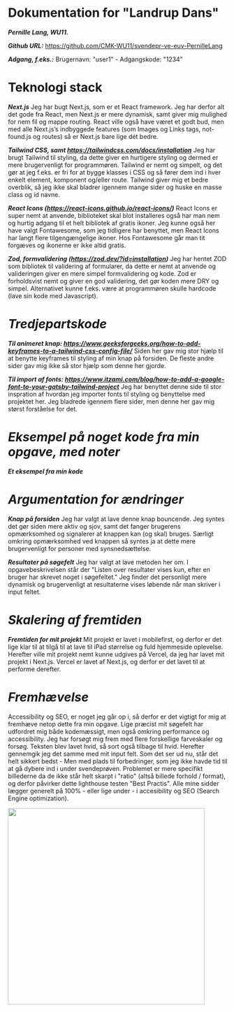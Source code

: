 # **Dokumentation for "Landrup Dans"**

***Pernille Lang, WU11.***

***Github URL:*** https://github.com/CMK-WU11/svendepr-ve-euv-PernilleLang 

***Adgang, f.eks.:*** Brugernavn: "user1" - Adgangskode: "1234"  


# **Teknologi stack**
 ***Next.js*** Jeg har bugt Next.js, som er et React framework. Jeg har derfor alt det gode fra React, men Next.js er mere dynamisk, samt giver mig mulighed for nem fil og mappe routing. React ville også have været et godt bud, men med alle Next.js’s indbyggede features (som Images og Links tags, not-found.js og routes) så er Next.js bare lige dét bedre.   

***Tailwind CSS, samt https://tailwindcss.com/docs/installation*** Jeg har brugt Tailwind til styling, da dette giver en hurtigere styling og dermed er mere brugervenligt for programmøren. Tailwind er nemt og simpelt, og det gør at jeg f.eks. er fri for at bygge klasses i CSS og så fører dem ind i hver enkelt element, komponent og/eller route. Tailwind giver mig et bedre overblik, så jeg ikke skal bladrer igennem mange sider og huske en masse class og id navne.  

***React Icons (https://react-icons.github.io/react-icons/)*** React Icons er super nemt at anvende, biblioteket skal blot installeres også har man nem og hurtig adgang til et helt bibliotek af gratis ikoner. Jeg kunne også her have valgt Fontawesome, som jeg tidligere har benyttet, men React Icons har langt flere tilgengængelige ikoner. Hos Fontawesome går man tit forgæves og ikonerne er ikke altid gratis.  

***Zod, formvalidering (https://zod.dev/?id=installation)*** Jeg har hentet ZOD som bibliotek til validering af formularer, da dette er nemt at anvende og valideringen giver en mere simpel formvalidering og kode. Zod er forholdsvist nemt og giver en god validering, det gør koden mere DRY og simpel. Alternativet kunne f.eks. være at programmøren skulle hardcode (lave sin kode med Javascript). 
 

# ***Tredjepartskode*** 
***Til animeret knap: https://www.geeksforgeeks.org/how-to-add-keyframes-to-a-tailwind-css-config-file/*** Siden her gav mig stor hjælp til at benytte keyframes til styling af min knap på forsiden. De fleste andre sider gav mig ikke så stor hjælp som denne her gjorde. 

***Til import af fonts: https://www.itzami.com/blog/how-to-add-a-google-font-to-your-gatsby-tailwind-project*** Jeg har benyttet denne side til stor inspration af hvordan jeg importer fonts til styling og benyttelse med projektet her. Jeg bladrede igennem flere sider, men denne her gav mig størst forståelse for det.


# ***Eksempel på noget kode fra min opgave, med noter***

***Et eksempel fra min kode***
<!-- Image er et indbygget komponent, som gør at Next js er mere dynamisk og hurtigt. Endnu en grund til at vælge Next js. Dette er bl.a. også en af grundende til at Next js er så brugervenligt og hurtigt for programmøren at benytte. 

I denne kode henter jeg billedet via en api fetch i min source (src). Billedet får også height og width som en slags billede opløsning. Det samme gælder med Link, som med Image, og det giver også en hurtig routing imellem siderne på hjemmesiden. 

Navigation er en burgermenu/overlay menu jeg har bygget og lavet som en komponent. 

Alt under className er styling.

```javascript
 <Image src={details.asset.url} width={500} height={500} alt="classimage"   className="absolute h-[100%] w-[100%] object-cover"/>
    <div className="relative pt-[5em] pl-[2em] pr-[2em] flex justify-between">
        <Link href="/home">
            <p className="flex text-[#F4A88E]"><BiSolidLeftArrow className="fill-[#F4A88E]" size="15px"/>Back</p>
        </Link>
        <Navigation/>
    </div>
``` -->


# ***Argumentation for ændringer***
***Knap på forsiden*** Jeg har valgt at lave denne knap bouncende. Jeg syntes det gør siden mere aktiv og sjov, samt det fanger brugerens opmærksomhed og signalerer at knappen kan (og skal) bruges. Særligt omkring opmærksomhed ved knappen så syntes ja at dette mere brugervenligt for personer med synsnedsættelse.

***Resultater på søgefelt*** Jeg har valgt at lave metoden her om. I opgavebeskrivelsen står der "Listen over resultater vises kun, efter en bruger har skrevet noget i søgefeltet." Jeg finder det personligt mere dynamisk og brugervenligt at resultaterne vises løbende når man skriver i input feltet.

# ***Skalering af fremtiden***
***Fremtiden for mit projekt*** Mit projekt er lavet i mobilefirst, og derfor er det lige klar til at tilgå til at lave til iPad størrelse og fuld hjemmeside oplevelse. Herefter ville mit projekt nemt kunne udgives på Vercel, da jeg har lavet mit projekt i Next.js. Vercel er lavet af Next.js, og derfor er det lavet til at performe derefter.
  

# ***Fremhævelse***
Accessibility og SEO, er noget jeg går op i, så derfor er det vigtigt for mig at fremhæve netop dette fra min opgave.
Lige præcist mit søgefelt har udfordret mig både kodemæssigt, men også omkring performance og accessibility. Jeg har forsøgt mig frem med flere forskellige farveskaler og forsøg. Teksten blev lavet hvid, så sort også tilbage til hvid. Herefter gennemgik jeg det samme med mit input felt. Som det ser ud nu, står det helt sikkert bedst - Men med plads til forbedringer, som jeg ikke havde tid til at gå dybere ind i under svendeprøven. Problemet er mere specifikt billederne da de ikke står helt skarpt i "ratio" (altså billede forhold / format), og derfor påvirker dette lighthouse testen "Best Practis". Alle mine sidder lægger generelt på 100% - eller lige under - i accesibility og SEO (Search Engine optimization). 

<img src="./public/eksempel.jpg" style="width:450px; height:auto;">